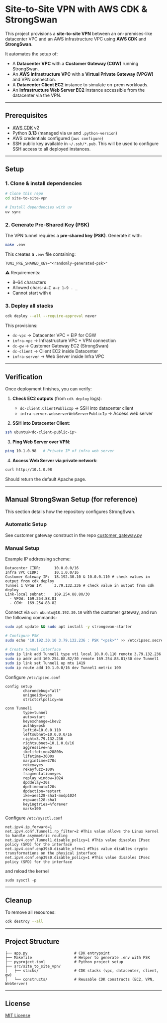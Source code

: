 # Site-to-Site VPN with AWS CDK & StrongSwan

This project provisions a **site-to-site VPN** between an on-premises-like datacenter VPC and an AWS infrastructure VPC using **AWS CDK** and **StrongSwan**.

It automates the setup of:
- A **Datacenter VPC** with a **Customer Gateway (CGW)** running StrongSwan.
- An **AWS Infrastructure VPC** with a **Virtual Private Gateway (VPGW)** and VPN connection.
- A **Datacenter Client EC2** instance to simulate on-prem workloads.
- An **Infrastructure Web Server EC2** instance accessible from the datacenter via the VPN.

---

## Prerequisites
- [AWS CDK](https://docs.aws.amazon.com/cdk/) v2
- Python **3.13** (managed via uv and `.python-version`)
- AWS credentials configured (`aws configure`)
- SSH public key available in `~/.ssh/*.pub`. This will be used to configure SSH access to all deployed instances.

---

## Setup

### 1. Clone & install dependencies
```bash
# Clone this repo
cd site-to-site-vpn

# Install dependencies with uv
uv sync
```

### 2. Generate Pre-Shared Key (PSK)
The VPN tunnel requires a **pre-shared key (PSK)**. Generate it with:
```bash
make .env
```
This creates a `.env` file containing:
```env
TUN1_PRE_SHARED_KEY="<randomly-generated-psk>"
```

⚠️ Requirements:
- 8–64 characters
- Allowed chars: `A–Z a–z 1–9 . _`
- Cannot start with `0`

### 3. Deploy all stacks
```bash
cdk deploy --all --require-approval never
```

This provisions:
- `dc-vpc` → Datacenter VPC + EIP for CGW
- `infra-vpc` → Infrastructure VPC + VPN connection
- `dc-gw` → Customer Gateway EC2 (StrongSwan)
- `dc-client` → Client EC2 inside Datacenter
- `infra-server` → Web Server inside Infra VPC

---

## Verification
Once deployment finishes, you can verify:

1. **Check EC2 outputs** (from `cdk deploy` logs):
   - `dc-client.ClientPublicIp` → SSH into datacenter client
   - `infra-server.webserverWebServerPublicIp` → Access web server

2. **SSH into Datacenter Client**:
```bash
ssh ubuntu@<dc-client-public-ip>
```

3. **Ping Web Server over VPN**:
```bash
ping 10.1.0.98   # Private IP of infra web server
```

4. **Access Web Server via private network**:
```bash
curl http://10.1.0.98
```
Should return the default Apache page.

---

## Manual StrongSwan Setup (for reference)
This section details how the repository configures StrongSwan.

### Automatic Setup
See customer gateway construct in the repo [customer_gateway.py](src/site_to_site_vpn/constructs/customer_gateway.py)

### Manual Setup
Example IP addressing scheme:
```
Datacenter CIDR:      10.0.0.0/16
Infra VPC CIDR:       10.1.0.0/16
Customer Gateway IP:  18.192.30.10 & 10.0.0.110 # check values in output from cdk deploy
Tunnel 1 VPGW IP:     3.79.132.236 # check value in output from cdk deploy
Link-local subnet:    169.254.88.80/30
  - VPGW: 169.254.88.81
  - CGW:  169.254.88.82
```

Connect via `ssh ubuntu@18.192.30.10` with the customer gateway, and run the following commands:
```bash
sudo apt update && sudo apt install -y strongswan-starter

# Configure PSK
sudo echo '18.192.30.10 3.79.132.236 : PSK "<psk>"' >> /etc/ipsec.secrets

# Create tunnel interface
sudo ip link add Tunnel1 type vti local 10.0.0.110 remote 3.79.132.236 key 100
sudo ip addr add 169.254.88.82/30 remote 169.254.88.81/30 dev Tunnel1
sudo ip link set Tunnel1 up mtu 1419
sudo ip route add 10.1.0.0/16 dev Tunnel1 metric 100


```
Configure `/etc/ipsec.conf`
```
config setup
        charondebug="all"
        uniqueids=yes
        strictcrlpolicy=no

conn Tunnel1
        type=tunnel
        auto=start
        keyexchange=ikev2
        authby=psk
        leftid=10.0.0.110
        leftsubnet=10.0.0.0/16
        right=3.79.132.236
        rightsubnet=10.1.0.0/16
        aggressive=no
        ikelifetime=28800s
        lifetime=3600s
        margintime=270s
        rekey=yes
        rekeyfuzz=100%
        fragmentation=yes
        replay_window=1024
        dpddelay=30s
        dpdtimeout=120s
        dpdaction=restart
        ike=aes128-sha1-modp1024
        esp=aes128-sha1
        keyingtries=%forever
        mark=100
```
Configure `/etc/sysctl.conf`

```
net.ipv4.ip_forward=1
net.ipv4.conf.Tunnel1.rp_filter=2 #This value allows the Linux kernel to handle asymmetric routing
net.ipv4.conf.Tunnel1.disable_policy=1 #This value disables IPsec policy (SPD) for the interface
net.ipv4.conf.enp39s0.disable_xfrm=1 #This value disables crypto transformations on the physical interface
net.ipv4.conf.enp39s0.disable_policy=1 #This value disables IPsec policy (SPD) for the interface
```
and reload the kernel
```
sudo sysctl -p
```

---

## Cleanup
To remove all resources:
```bash
cdk destroy --all
```

---

## Project Structure
```
├── app.py                     # CDK entrypoint
├── Makefile                   # Helper to generate .env with PSK
├── pyproject.toml             # Python project setup
├── src/site_to_site_vpn/
│   ├── stacks/                # CDK stacks (vpc, datacenter, client, gw)
│   └── constructs/            # Reusable CDK constructs (EC2, VPN, WebServer)
```

---

## License
[MIT License](./LICENSE)